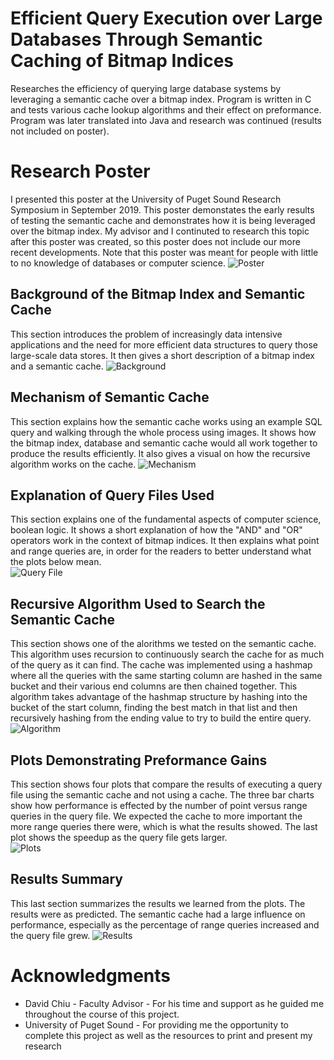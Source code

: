 # Efficient Query Execution over Large Databases Through Semantic Caching of Bitmap Indices

Researches the efficiency of querying large database systems by leveraging a semantic cache over a bitmap index.
Program is written in C and tests various cache lookup algorithms and their effect on preformance. Program was later translated into Java and research was continued (results not included on poster).  



# Research Poster
I presented this poster at the University of Puget Sound Research Symposium in September 2019. This poster demonstates the early results of testing the semantic cache and demonstrates how it is being leveraged over the bitmap index. My advisor and I continuted to research this topic after this poster was created, so this poster does not include our more recent developments. Note that this poster was meant for people with little to no knowledge of databases or computer science. 
![Poster](https://github.com/smcclain56/semanticCache/blob/master/images/poster.png)

## Background of the Bitmap Index and Semantic Cache
This section introduces the problem of increasingly data intensive applications and the need for more efficient data structures to query those large-scale data stores. It then gives a short description of a bitmap index and a semantic cache. 
![Background](https://github.com/smcclain56/semanticCache/blob/master/images/background.png)

## Mechanism of Semantic Cache
This section explains how the semantic cache works using an example SQL query and walking through the whole process using images. It shows how the bitmap index, database and semantic cache would all work together to produce the results efficiently. It also gives a visual on how the recursive algorithm works on the cache. 
![Mechanism](https://github.com/smcclain56/semanticCache/blob/master/images/mechanism.png)

## Explanation of Query Files Used
This section explains one of the fundamental aspects of computer science, boolean logic. It shows a short explanation of how the "AND" and "OR" operators work in the context of bitmap indices. It then explains what point and range queries are, in order for the readers to better understand what the plots below mean.  
![Query File](https://github.com/smcclain56/semanticCache/blob/master/images/queryFile.png)

## Recursive Algorithm Used to Search the Semantic Cache
This section shows one of the alorithms we tested on the semantic cache. This algorithm uses recursion to continuously search the cache for as much of the query as it can find. The cache was implemented using a hashmap where all the queries with the same starting column are hashed in the same bucket and their various end columns are then chained together. This algorithm takes advantage of the hashmap structure by hashing into the bucket of the start column, finding the best match in that list and then recursively hashing from the ending value to try to build the entire query. 
![Algorithm](https://github.com/smcclain56/semanticCache/blob/master/images/algorithm.png)

## Plots Demonstrating Preformance Gains
This section shows four plots that compare the results of executing a query file using the semantic cache and not using a cache. The three bar charts show how performance is effected by the number of point versus range queries in the query file. We expected the cache to more important the more range queries there were, which is what the results showed. The last plot shows the speedup as the query file gets larger.  
![Plots](https://github.com/smcclain56/semanticCache/blob/master/images/plots.png)

## Results Summary
This last section summarizes the results we learned from the plots. The results were as predicted. The semantic cache had a large influence on performance, especially as the percentage of range queries increased and the query file grew. 
![Results](https://github.com/smcclain56/semanticCache/blob/master/images/results.png)

# Acknowledgments
* David Chiu - Faculty Advisor - For his time and support as he guided me throughout the course of this project.
* University of Puget Sound - For providing me the opportunity to complete this project as well as the resources to print and present my research



